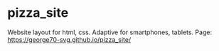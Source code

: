 # pizza_site
Website layout for html, css. Adaptive for smartphones, tablets.
Page: https://george70-svg.github.io/pizza_site/
